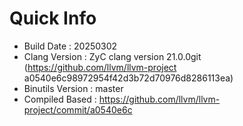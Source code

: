 # Quick Info
* Build Date : 20250302
* Clang Version : ZyC clang version 21.0.0git (https://github.com/llvm/llvm-project a0540e6c98972954f42d3b72d70976d8286113ea)
* Binutils Version : master
* Compiled Based : https://github.com/llvm/llvm-project/commit/a0540e6c

